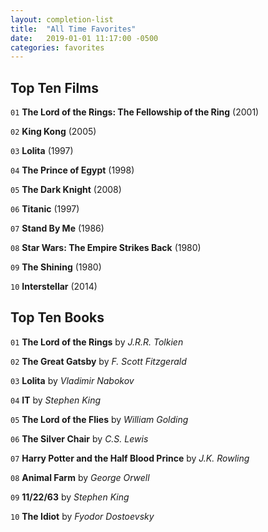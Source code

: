 ```yaml
---
layout: completion-list
title:  "All Time Favorites"
date:   2019-01-01 11:17:00 -0500
categories: favorites
---
```


## Top Ten Films
`01` <b>The Lord of the Rings: The Fellowship of the Ring</b> (2001)

`02` <b>King Kong</b> (2005)

`03` <b>Lolita</b> (1997)

`04` <b>The Prince of Egypt</b> (1998)

`05` <b>The Dark Knight</b> (2008)

`06` <b>Titanic</b> (1997)

`07` <b>Stand By Me</b> (1986)

`08` <b>Star Wars: The Empire Strikes Back</b> (1980)

`09` <b>The Shining</b> (1980)

`10` <b>Interstellar</b> (2014)

## Top Ten Books
`01` <b>The Lord of the Rings</b> by _J.R.R. Tolkien_

`02` <b>The Great Gatsby</b> by _F. Scott Fitzgerald_

`03` <b>Lolita</b> by _Vladimir Nabokov_

`04` <b>IT</b> by _Stephen King_

`05` <b>The Lord of the Flies</b> by _William Golding_

`06` <b>The Silver Chair</b> by _C.S. Lewis_

`07` <b>Harry Potter and the Half Blood Prince</b> by _J.K. Rowling_

`08` <b>Animal Farm</b> by _George Orwell_

`09` <b>11/22/63</b> by _Stephen King_

`10` <b>The Idiot</b> by _Fyodor Dostoevsky_